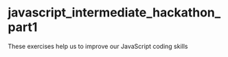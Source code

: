 # javascript_intermediate_hackathon_part1
 These exercises help us to improve our JavaScript coding skills
